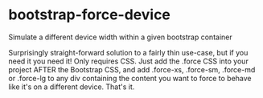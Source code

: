 bootstrap-force-device
======================

Simulate a different device width within a given bootstrap container

Surprisingly straight-forward solution to a fairly thin use-case, but if you need it you need it! Only requires CSS. Just add the .force CSS into your project AFTER the Bootstrap CSS, and add .force-xs, .force-sm, .force-md or .force-lg to any div containing the content you want to force to behave like it's on a different device. That's it.
